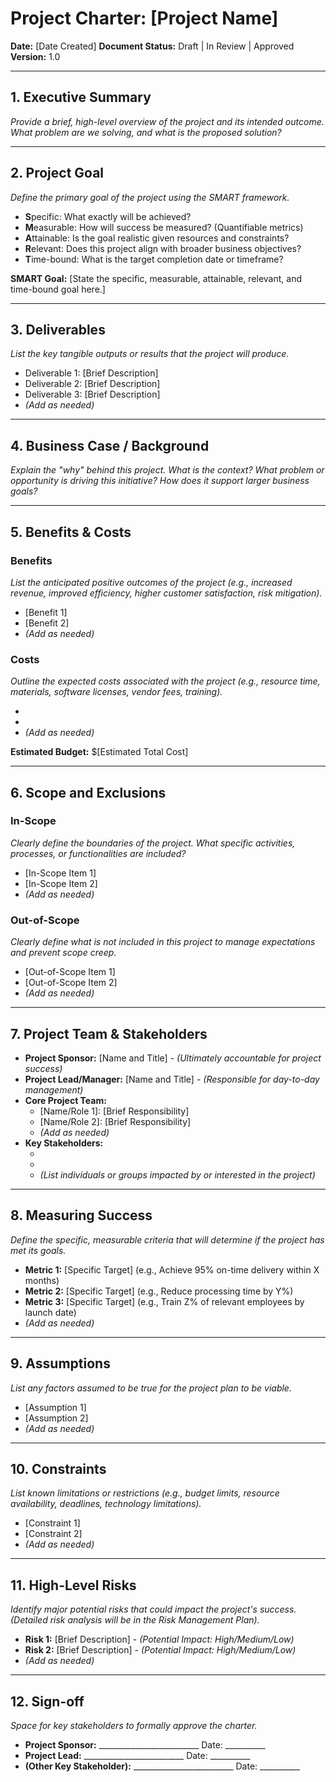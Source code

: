 # Project Charter: [Project Name]

**Date:** [Date Created]
**Document Status:** Draft | In Review | Approved
**Version:** 1.0

---

## 1. Executive Summary

_Provide a brief, high-level overview of the project and its intended outcome. What problem are we solving, and what is the proposed solution?_

---

## 2. Project Goal

_Define the primary goal of the project using the SMART framework._

* **S**pecific: What exactly will be achieved?
* **M**easurable: How will success be measured? (Quantifiable metrics)
* **A**ttainable: Is the goal realistic given resources and constraints?
* **R**elevant: Does this project align with broader business objectives?
* **T**ime-bound: What is the target completion date or timeframe?

**SMART Goal:** [State the specific, measurable, attainable, relevant, and time-bound goal here.]

---

## 3. Deliverables

_List the key tangible outputs or results that the project will produce._

* Deliverable 1: [Brief Description]
* Deliverable 2: [Brief Description]
* Deliverable 3: [Brief Description]
* *(Add as needed)*

---

## 4. Business Case / Background

_Explain the "why" behind this project. What is the context? What problem or opportunity is driving this initiative? How does it support larger business goals?_

---

## 5. Benefits & Costs

### **Benefits**
_List the anticipated positive outcomes of the project (e.g., increased revenue, improved efficiency, higher customer satisfaction, risk mitigation)._

* [Benefit 1]
* [Benefit 2]
* *(Add as needed)*

### **Costs**
_Outline the expected costs associated with the project (e.g., resource time, materials, software licenses, vendor fees, training)._

* [Cost Category 1]: [Details/Estimate]
* [Cost Category 2]: [Details/Estimate]
* *(Add as needed)*

**Estimated Budget:** $[Estimated Total Cost]

---

## 6. Scope and Exclusions

### **In-Scope**
_Clearly define the boundaries of the project. What specific activities, processes, or functionalities are included?_

* [In-Scope Item 1]
* [In-Scope Item 2]
* *(Add as needed)*

### **Out-of-Scope**
_Clearly define what is *not* included in this project to manage expectations and prevent scope creep._

* [Out-of-Scope Item 1]
* [Out-of-Scope Item 2]
* *(Add as needed)*

---

## 7. Project Team & Stakeholders

* **Project Sponsor:** [Name and Title] - _(Ultimately accountable for project success)_
* **Project Lead/Manager:** [Name and Title] - _(Responsible for day-to-day management)_
* **Core Project Team:**
    * [Name/Role 1]: [Brief Responsibility]
    * [Name/Role 2]: [Brief Responsibility]
    * *(Add as needed)*
* **Key Stakeholders:**
    * [Name/Group 1]: [Interest/Influence]
    * [Name/Group 2]: [Interest/Influence]
    * *(List individuals or groups impacted by or interested in the project)*

---

## 8. Measuring Success

_Define the specific, measurable criteria that will determine if the project has met its goals._

* **Metric 1:** [Specific Target] (e.g., Achieve 95% on-time delivery within X months)
* **Metric 2:** [Specific Target] (e.g., Reduce processing time by Y%)
* **Metric 3:** [Specific Target] (e.g., Train Z% of relevant employees by launch date)
* *(Add as needed)*

---

## 9. Assumptions

_List any factors assumed to be true for the project plan to be viable._

* [Assumption 1]
* [Assumption 2]
* *(Add as needed)*

---

## 10. Constraints

_List known limitations or restrictions (e.g., budget limits, resource availability, deadlines, technology limitations)._

* [Constraint 1]
* [Constraint 2]
* *(Add as needed)*

---

## 11. High-Level Risks

_Identify major potential risks that could impact the project's success. (Detailed risk analysis will be in the Risk Management Plan)._

* **Risk 1:** [Brief Description] - _(Potential Impact: High/Medium/Low)_
* **Risk 2:** [Brief Description] - _(Potential Impact: High/Medium/Low)_
* *(Add as needed)*

---

## 12. Sign-off

_Space for key stakeholders to formally approve the charter._

* **Project Sponsor:** _________________________ Date: __________
* **Project Lead:** _________________________ Date: __________
* **(Other Key Stakeholder):** _________________________ Date: __________